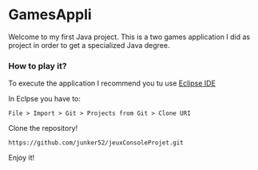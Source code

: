 # GamesAppli

Welcome to my first Java project. This is a two games application I did as project in order to get a specialized Java degree.
 
  
  

### How to play it?

To execute the application I recommend you tu use [Eclipse IDE](https://www.eclipse.org/downloads/)

In Eclpse you have to:

```
File > Import > Git > Projects from Git > Clone URI
```

Clone the repository!

```
https://github.com/junker52/jeuxConsoleProjet.git
```

Enjoy it!